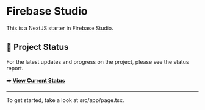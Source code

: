 # Firebase Studio

This is a NextJS starter in Firebase Studio.

## 🚀 Project Status

For the latest updates and progress on the project, please see the status report.

**➡️ [View Current Status](./docs/reports/status.md)**

---

To get started, take a look at src/app/page.tsx.
